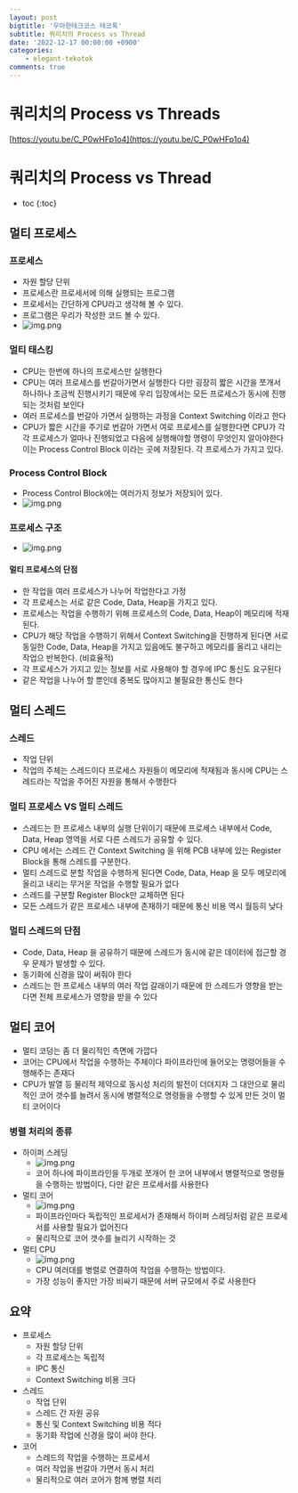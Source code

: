 ```yaml
---
layout: post
bigtitle: '우아한테크코스 테코톡'
subtitle: 쿼리치의 Process vs Thread
date: '2022-12-17 00:00:00 +0900'
categories:
    - elegant-tekotok
comments: true
---
```


# 쿼리치의 Process vs Threads
[https://youtu.be/C_P0wHFp1o4](https://youtu.be/C_P0wHFp1o4)

# 쿼리치의 Process vs Thread
* toc
{:toc}

## 멀티 프로세스

### 프로세스 
+ 자원 할당 단위
+ 프로세스란 프로세서에 의해 실행되는 프로그램 
+ 프로세서는 간단하게 CPU라고 생각해 볼 수 있다.
+ 프로그램은 우리가 작성한 코드 볼 수 있다.
+ ![img.png](../../../assets/img/elegant-tekotok/QUARRICH-Process-Threads.png)

### 멀티 태스킹
+ CPU는 한번에 하나의 프로세스만 실행한다
+ CPU는 여러 프로세스를 번갈아가면서 실행한다 다만 굉장히 짧은 시간을 쪼개서 하나하나 조금씩 진행시키기 때문에 우리 입장에서는 모든 프로세스가 동시에 진행되는 것처럼 보인다 
+ 여러 프로세스를 번갈아 가면서 실행하는 과정을 Context Switching 이라고 한다 
+ CPU가 짧은 시간을 주기로 번갈아 가면서 여로 프로세스를 실행한다면 CPU가 각각 프로세스가 얼마나 진행되었고 다음에 실행해야할 명령이 무엇인지 알아야한다 이는 Process Control Block 이라는 곳에 저장된다. 각 프로세스가 가지고 있다. 

### Process Control Block
+ Process Control Block에는 여러가지 정보가 저장되어 있다. 
+ ![img.png](../../../assets/img/elegant-tekotok/QUARRICH-Process-Threads2.png)

### 프로세스 구조 
+ ![img.png](../../../assets/img/elegant-tekotok/QUARRICH-Process-Threads3.png)

#### 멀티 프로세스의 단점 
+ 한 작업을 여러 프로세스가 나누어 작업한다고 가정
+ 각 프로세스는 서로 같은 Code, Data, Heap을 가지고 있다. 
+ 프로세스는 작업을 수행하기 위해 프로세스의 Code, Data, Heap이 메모리에 적재된다. 
+ CPU가 해당 작업을 수행하기 위해서 Context Switching을 진행하게 된다면 서로 동일한 Code, Data, Heap을 가지고 있음에도 불구하고 메모리를 올리고 내리는 작업으 반복한다. (비효율적)
+ 각 프로세스가 가지고 있는 정보를 서로 사용해야 할 경우에 IPC 통신도 요구된다 
+ 같은 작업을 나누어 할 뿐인데 중복도 많아지고 불필요한 통신도 한다

## 멀티 스레드 

### 스레드 
+ 작업 단위
+ 작업의 주체는 스레드이다 프로세스 자원들이 메모리에 적재됨과 동시에 CPU는 스레드라는 작업을 주어진 자원을 통해서 수행한다 

### 멀티 프로세스 VS 멀티 스레드
+ 스레드는 한 프로세스 내부의 실행 단위이기 때문에 프로세스 내부에서 Code, Data, Heap 영역을 서로 다른 스레드가 공유할 수 있다.
+ CPU 에서는 스레드 간 Context Switching 을 위해 PCB 내부에 있는 Register Block을 통해 스레드를 구분한다. 
+ 멀티 스레드로 분할 작업을 수행하게 된다면 Code, Data, Heap 을 모두 메모리에 올리고 내리는 무거운 작업을 수행할 필요가 없다 
+ 스레드를 구분할 Register Block만 교체하면 된다 
+ 모든 스레드가 같은 프로세스 내부에 존재하기 때문에 통신 비용 역시 월등히 낮다

### 멀티 스레드의 단점 
+ Code, Data, Heap 을 공유하기 때문에 스레드가 동시에 같은 데이터에 접근할 경우 문제가 발생할 수 있다. 
+ 동기화에 신경을 많이 써줘야 한다 
+ 스레드는 한 프로세스 내부의 여러 작업 갈래이기 때문에 한 스레드가 영향을 받는다면 전체 프로세스가 영향을 받을 수 있다 

## 멀티 코어 
+ 멀티 코덩는 좀 더 물리적인 측면에 가깝다 
+ 코어는 CPU에서 작업을 수행하는 주체이다 파이프라인에 들어오는 명령어들을 수행해주는 존재다 
+ CPU가 발열 등 물리적 제약으로 동시성 처리의 발전이 더뎌지자 그 대안으로 물리적인 코어 갯수를 늘려서 동시에 병렬적으로 명령들을 수행할 수 있게 만든 것이 멀티 코어이다 

### 병렬 처리의 종류
+ 하이퍼 스레딩 
  + ![img.png](../../../assets/img/elegant-tekotok/QUARRICH-Process-Threads4.png)
  + 코어 하나에 파이프라인을 두개로 쪼개어 한 코어 내부에서 병렬적으로 명령들을 수행하는 방법이다, 다만 같은 프로세서를 사용한다 
+ 멀티 코어
  + ![img.png](../../../assets/img/elegant-tekotok/QUARRICH-Process-Threads5.png)
  + 파이프라인마다 독립적인 프로세서가 존재해서 하이퍼 스레딩처럼 같은 프로세서를 사용할 필요가 없어진다
  + 물리적으로 코어 갯수를 늘리기 시작하는 것
+ 멀티 CPU
  + ![img.png](../../../assets/img/elegant-tekotok/QUARRICH-Process-Threads6.png)
  + CPU 여러대를 병렬로 연결하여 작업을 수행하는 방법이다.
  + 가장 성능이 좋지만 가장 비싸기 때문에 서버 규모에서 주로 사용한다 

## 요약 
+ 프로세스 
  + 자원 할당 단위
  + 각 프로세스는 독립적
  + IPC 통신
  + Context Switching 비용 크다
+ 스레드
  + 작업 단위
  + 스레드 간 자원 공유
  + 통신 및 Context Switching 비용 적다
  + 동기화 작업에 신경을 많이 써야 한다.
+ 코어
  + 스레드의 작업을 수행하는 프로세서 
  + 여러 작업을 번갈아 가면서 동시 처리 
  + 물리적으로 여러 코어가 함께 병렬 처리 
